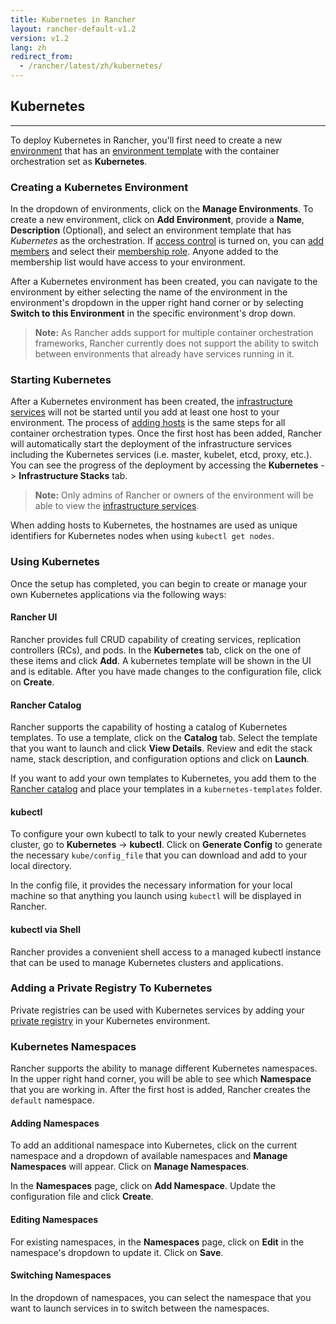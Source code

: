 ```yaml
---
title: Kubernetes in Rancher
layout: rancher-default-v1.2
version: v1.2
lang: zh
redirect_from:
  - /rancher/latest/zh/kubernetes/
---
```


## Kubernetes
---

To deploy Kubernetes in Rancher, you'll first need to create a new [environment]({{site.baseurl}}/rancher/{{page.version}}/{{page.lang}}/environments/) that has an [environment template]({{site.baseurl}}/rancher/{{page.version}}/{{page.lang}}/environments/#what-is-an-environment-template) with the container orchestration set as **Kubernetes**.

### Creating a Kubernetes Environment

In the dropdown of environments, click on the **Manage Environments**. To create a new environment, click on **Add Environment**, provide a **Name**, **Description** (Optional), and select an environment template that has _Kubernetes_ as the orchestration. If [access control]({{site.baseurl}}/rancher/{{page.version}}/{{page.lang}}/configuration/access-control/) is turned on, you can [add members]({{site.baseurl}}/rancher/{{page.version}}/{{page.lang}}/environments/#editing-members) and select their [membership role]({{site.baseurl}}/rancher/{{page.version}}/{{page.lang}}/environments/#membership-roles). Anyone added to the membership list would have access to your environment.

After a Kubernetes environment has been created, you can navigate to the environment by either selecting the name of the environment in the environment's dropdown in the upper right hand corner or by selecting **Switch to this Environment** in the specific environment's drop down.

> **Note:** As Rancher adds support for multiple container orchestration frameworks, Rancher currently does not support the ability to switch between environments that already have services running in it.

### Starting Kubernetes

After a Kubernetes environment has been created, the [infrastructure services]({{site.baseurl}}/rancher/{{page.version}}/{{page.lang}}/rancher-services/) will not be started until you add at least one host to your environment. The process of [adding hosts]({{site.baseurl}}/rancher/{{page.version}}/{{page.lang}}/hosts/) is the same steps for all container orchestration types. Once the first host has been added, Rancher will automatically start the deployment of the infrastructure services including the Kubernetes services (i.e. master, kubelet, etcd, proxy, etc.). You can see the progress of the deployment by accessing the **Kubernetes** -> **Infrastructure Stacks** tab.

> **Note:** Only admins of Rancher or owners of the environment will be able to view the [infrastructure services]({{site.baseurl}}/rancher/{{page.version}}/{{page.lang}}/rancher-services/).

When adding hosts to Kubernetes, the hostnames are used as unique identifiers for Kubernetes nodes when using `kubectl get nodes`.

### Using Kubernetes

Once the setup has completed, you can begin to create or manage your own Kubernetes applications via the following ways:

#### Rancher UI

Rancher provides full CRUD capability of creating services, replication controllers (RCs), and pods. In the **Kubernetes** tab, click on the one of these items and click **Add**. A kubernetes template will be shown in the UI and is editable. After you have made changes to the configuration file, click on **Create**.

#### Rancher Catalog

Rancher supports the capability of hosting a catalog of Kubernetes templates. To use a template, click on the **Catalog** tab. Select the template that you want to launch and click **View Details**. Review and edit the stack name, stack description, and configuration options and click on **Launch**.

If you want to add your own templates to Kubernetes, you add them to the [Rancher catalog]({{site.baseurl}}/rancher/{{page.version}}/{{page.lang}}/catalog/) and place your templates in a `kubernetes-templates` folder.

#### kubectl

To configure your own kubectl to talk to your newly created Kubernetes cluster, go to **Kubernetes** -> **kubectl**. Click on **Generate Config** to generate the necessary `kube/config_file` that you can download and add to your local directory.

In the config file, it provides the necessary information for your local machine so that anything you launch using `kubectl` will be displayed in Rancher.

#### kubectl via Shell

Rancher provides a convenient shell access to a managed kubectl instance that can be used to manage Kubernetes clusters and applications.

### Adding a Private Registry To Kubernetes

Private registries can be used with Kubernetes services by adding your [private registry]({{site.baseurl}}/rancher/{{page.version}}/{{page.lang}}/environments/registries/) in your Kubernetes environment.

### Kubernetes Namespaces

Rancher supports the ability to manage different Kubernetes namespaces. In the upper right hand corner, you will be able to see which **Namespace** that you are working in. After the first host is added, Rancher creates the `default` namespace.

#### Adding Namespaces

To add an additional namespace into Kubernetes, click on the current namespace and a dropdown of available namespaces and **Manage Namespaces** will appear. Click on **Manage Namespaces**.

In the **Namespaces** page, click on **Add Namespace**. Update the configuration file and click **Create**.


#### Editing Namespaces

For existing namespaces, in the **Namespaces** page, click on **Edit** in the namespace's dropdown to update it. Click on **Save**.

#### Switching Namespaces

In the dropdown of namespaces, you can select the namespace that you want to launch services in to switch between the namespaces.
